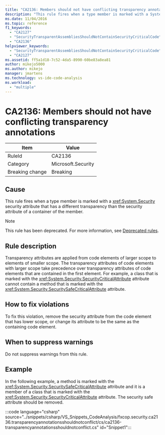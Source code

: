 ```yaml
---
title: "CA2136: Members should not have conflicting transparency annotations"
description: "This rule fires when a type member is marked with a System.Security security attribute that has a different transparency than the security attribute of a container of the member."
ms.date: 11/04/2016
ms.topic: reference
f1_keywords:
  - "CA2127"
  - "SecurityTransparentAssembliesShouldNotContainSecurityCriticalCode"
  - "CA2136"
helpviewer_keywords:
  - "SecurityTransparentAssembliesShouldNotContainSecurityCriticalCode"
  - "CA2127"
ms.assetid: ff5a1d18-7c52-4da5-8990-60be83a8ea81
author: mikejo5000
ms.author: mikejo
manager: jmartens
ms.technology: vs-ide-code-analysis
ms.workload:
  - "multiple"
---
```

# CA2136: Members should not have conflicting transparency annotations

|Item|Value|
|-|-|
|RuleId|CA2136|
|Category|Microsoft.Security|
|Breaking change|Breaking|

## Cause
This rule fires when a type member is marked with a <xref:System.Security> security attribute that has a different transparency than the security attribute of a container of the member.

> [!NOTE]
> This rule has been deprecated. For more information, see [Deprecated rules](fxcop-unported-deprecated-rules.md).

## Rule description
Transparency attributes are applied from code elements of larger scope to elements of smaller scope. The transparency attributes of code elements with larger scope take precedence over transparency attributes of code elements that are contained in the first element. For example, a class that is marked with the <xref:System.Security.SecurityCriticalAttribute> attribute cannot contain a method that is marked with the <xref:System.Security.SecuritySafeCriticalAttribute> attribute.

## How to fix violations
To fix this violation, remove the security attribute from the code element that has lower scope, or change its attribute to be the same as the containing code element.

## When to suppress warnings
Do not suppress warnings from this rule.

## Example
In the following example, a method is marked with the <xref:System.Security.SecuritySafeCriticalAttribute> attribute and it is a member of a class that is marked with the <xref:System.Security.SecurityCriticalAttribute> attribute. The security safe attribute should be removed.

:::code language="csharp" source="../snippets/csharp/VS_Snippets_CodeAnalysis/fxcop.security.ca2136.transparencyannotationsshouldnotconflict/cs/ca2136-transparencyannotationsshouldnotconflict.cs" id="Snippet1":::
